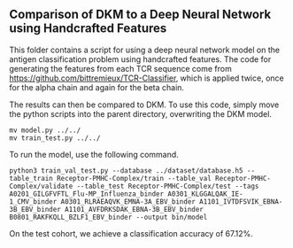 ## Comparison of DKM to a Deep Neural Network using Handcrafted Features

This folder contains a script for using a deep neural network model on the antigen classification problem using handcrafted features. The code for generating the features from each TCR sequence come from https://github.com/bittremieux/TCR-Classifier, which is applied twice, once for the alpha chain and again for the beta chain.

The results can then be compared to DKM. To use this code, simply move the python scripts into the parent directory, overwriting the DKM model.

```
mv model.py ../../
mv train_test.py ../../
```

To run the model, use the following command.

```
python3 train_val_test.py --database ../dataset/database.h5 --table_train Receptor-PMHC-Complex/train --table_val Receptor-PMHC-Complex/validate --table_test Receptor-PMHC-Complex/test --tags A0201_GILGFVFTL_Flu-MP_Influenza_binder A0301_KLGGALQAK_IE-1_CMV_binder A0301_RLRAEAQVK_EMNA-3A_EBV_binder A1101_IVTDFSVIK_EBNA-3B_EBV_binder A1101_AVFDRKSDAK_EBNA-3B_EBV_binder B0801_RAKFKQLL_BZLF1_EBV_binder --output bin/model
```

On the test cohort, we achieve a classification accuracy of 67.12%. 
